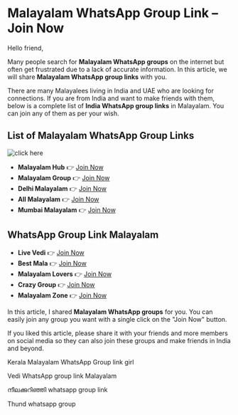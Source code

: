 # Malayalam WhatsApp Group Link – Join Now  

Hello friend,  

Many people search for **Malayalam WhatsApp groups** on the internet but often get frustrated due to a lack of accurate information. In this article, we will share **Malayalam WhatsApp group links** with you.  

There are many Malayalees living in India and UAE who are looking for connections. If you are from India and want to make friends with them, below is a complete list of **India WhatsApp group links** in Malayalam. You can join any of them as per your wish.  

## List of Malayalam WhatsApp Group Links  
![click here](https://camo.githubusercontent.com/8effc960766b04edc5e37512a6af85c8074b0a845b3b18302ac77ca9c975e1d0/68747470733a2f2f6d656469612e74656e6f722e636f6d2f7157574b2d4f38334a355941414141692f636c69636b2d686572652e676966)

- **Malayalam Hub** 👉 [Join Now](https://www.tazagame.site/2025/02/230-single-girl-whatsapp-group-link.html)  
- **Malayalam Group** 👉 [Join Now](https://www.tazagame.site/2025/02/active-foreign-girl-whatsapp-group-link.html)  
- **Delhi Malayalam** 👉 [Join Now](https://www.tazagame.site/2025/02/single-girl-whatsapp-group-link.html)  
- **All Malayalam** 👉 [Join Now](https://www.tazagame.site/2025/02/philippines-girl-whatsapp-group-link.html)  
- **Mumbai Malayalam** 👉 [Join Now](https://tazagame.site/active-punjabi-girl-whatsapp-group-link-join-now/)  

## WhatsApp Group Link Malayalam
- **Live Vedi** 👉 [Join Now](https://www.tazagame.site/2025/02/230-single-girl-whatsapp-group-link.html)  
- **Best Mala** 👉 [Join Now](https://www.tazagame.site/2025/02/philippines-girl-whatsapp-group-link.html)  
- **Malayalam Lovers** 👉 [Join Now](https://www.tazagame.site/2025/02/230-single-girl-whatsapp-group-link.html)  
- **Crazy Group** 👉 [Join Now](https://tazagame.site/single-girl-whatsapp-group-link-join-now/)  
- **Malayalam Zone** 👉 [Join Now](https://www.tazagame.site/2025/02/philippines-girl-whatsapp-group-link.html)  

In this article, I shared **Malayalam WhatsApp groups** for you. You can easily join any group you want with a single click on the "Join Now" button.  

If you liked this article, please share it with your friends and more members on social media so they can also join these groups and make friends in India and beyond.  

Kerala Malayalam WhatsApp Group link girl

Vedi WhatsApp group link Malayalam

നീലക്കുറിഞ്ഞി whatsapp group link

Thund whatsapp group
